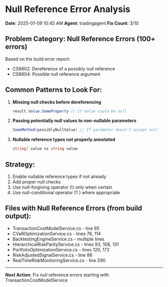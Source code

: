 # Null Reference Error Analysis
**Date**: 2025-01-09 10:45 AM
**Agent**: tradingagent
**Fix Count**: 3/10

## Problem Category: Null Reference Errors (100+ errors)

Based on the build error report:
- CS8602: Dereference of a possibly null reference
- CS8604: Possible null reference argument

## Common Patterns to Look For:

1. **Missing null checks before dereferencing**
   ```csharp
   result.Value.SomeProperty // If Value could be null
   ```

2. **Passing potentially null values to non-nullable parameters**
   ```csharp
   SomeMethod(possiblyNullValue) // If parameter doesn't accept null
   ```

3. **Nullable reference types not properly annotated**
   ```csharp
   string? value vs string value
   ```

## Strategy:
1. Enable nullable reference types if not already
2. Add proper null checks
3. Use null-forgiving operator (!) only when certain
4. Use null-conditional operator (?.) where appropriate

## Files with Null Reference Errors (from build output):
- TransactionCostModelService.cs - line 95
- CVaROptimizationService.cs - lines 76, 114
- BacktestingEngineService.cs - multiple lines
- HierarchicalRiskParityService.cs - lines 93, 108, 131
- PortfolioOptimizationService.cs - lines 120, 172
- RiskAdjustedSignalService.cs - line 88
- RealTimeRiskMonitoringService.cs - line 290

---
**Next Action**: Fix null reference errors starting with TransactionCostModelService